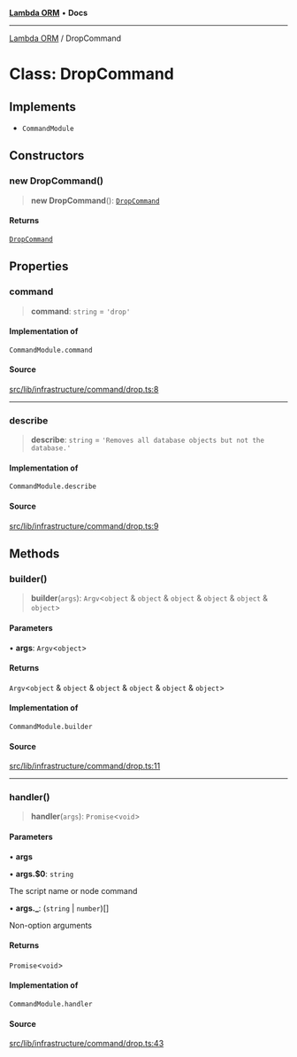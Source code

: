 [**Lambda ORM**](../README.md) • **Docs**

***

[Lambda ORM](../README.md) / DropCommand

# Class: DropCommand

## Implements

- `CommandModule`

## Constructors

### new DropCommand()

> **new DropCommand**(): [`DropCommand`](DropCommand.md)

#### Returns

[`DropCommand`](DropCommand.md)

## Properties

### command

> **command**: `string` = `'drop'`

#### Implementation of

`CommandModule.command`

#### Source

[src/lib/infrastructure/command/drop.ts:8](https://github.com/lambda-orm/lambdaorm-cli/blob/1748174d18d3b16fc3bc80a444839e627ad52132/src/lib/infrastructure/command/drop.ts#L8)

***

### describe

> **describe**: `string` = `'Removes all database objects but not the database.'`

#### Implementation of

`CommandModule.describe`

#### Source

[src/lib/infrastructure/command/drop.ts:9](https://github.com/lambda-orm/lambdaorm-cli/blob/1748174d18d3b16fc3bc80a444839e627ad52132/src/lib/infrastructure/command/drop.ts#L9)

## Methods

### builder()

> **builder**(`args`): `Argv`\<`object` & `object` & `object` & `object` & `object` & `object`\>

#### Parameters

• **args**: `Argv`\<`object`\>

#### Returns

`Argv`\<`object` & `object` & `object` & `object` & `object` & `object`\>

#### Implementation of

`CommandModule.builder`

#### Source

[src/lib/infrastructure/command/drop.ts:11](https://github.com/lambda-orm/lambdaorm-cli/blob/1748174d18d3b16fc3bc80a444839e627ad52132/src/lib/infrastructure/command/drop.ts#L11)

***

### handler()

> **handler**(`args`): `Promise`\<`void`\>

#### Parameters

• **args**

• **args.$0**: `string`

The script name or node command

• **args.\_**: (`string` \| `number`)[]

Non-option arguments

#### Returns

`Promise`\<`void`\>

#### Implementation of

`CommandModule.handler`

#### Source

[src/lib/infrastructure/command/drop.ts:43](https://github.com/lambda-orm/lambdaorm-cli/blob/1748174d18d3b16fc3bc80a444839e627ad52132/src/lib/infrastructure/command/drop.ts#L43)
